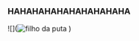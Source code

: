 ### HAHAHAHAHAHAHAHAHAHA 
![](![filho da puta](https://github.com/lucas666hell/lucas666hell/assets/167254868/4d67948b-5111-4701-aa86-0283f1014e8b)
)
